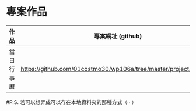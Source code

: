 # 專案作品

作品      |  專案網址 (github)
----------|-------------------------------
當日行事曆 | https://github.com/01costmo30/wp106a/tree/master/project/calendar

#P.S. 若可以想弄成可以存在本地資料夾的那種方式（·· ）

